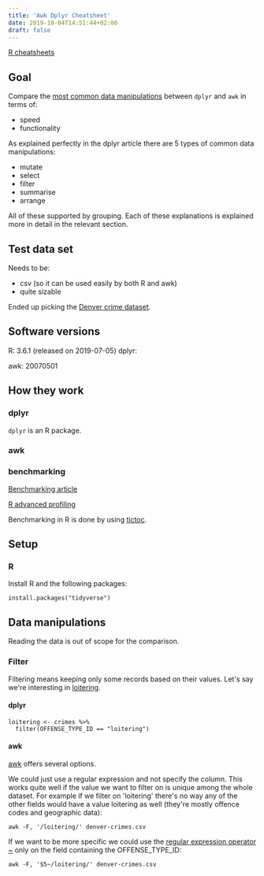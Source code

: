 ```yaml
---
title: 'Awk Dplyr Cheatsheet'
date: 2019-10-04T14:51:44+02:00
draft: false
---
```


[R cheatsheets](https://rstudio.com/resources/cheatsheets/)

## Goal

Compare the [most common data manipulations](https://dplyr.tidyverse.org/) between `dplyr` and `awk` in terms of:

- speed
- functionality

As explained perfectly in the dplyr article there are 5 types of common data manipulations:

- mutate
- select
- filter
- summarise
- arrange

All of these supported by grouping. Each of these explanations is explained more in detail in the relevant section.

## Test data set

Needs to be:

- csv (so it can be used easily by both R and awk)
- quite sizable

Ended up picking the [Denver crime dataset](https://www.kaggle.com/paultimothymooney/denver-crime-data).

## Software versions

R: 3.6.1 (released on 2019-07-05)
dplyr:

awk: 20070501

## How they work

### dplyr

`dplyr` is an R package.

### awk

### benchmarking

[Benchmarking article](https://www.alexejgossmann.com/benchmarking_r/)

[R advanced profiling](http://adv-r.had.co.nz/Profiling.html)

Benchmarking in R is done by using [tictoc](https://www.jumpingrivers.com/blog/timing-in-r/).

## Setup

### R

Install R and the following packages:

```
install.packages("tidyverse")
```

## Data manipulations

Reading the data is out of scope for the comparison.

### Filter

Filtering means keeping only some records based on their values. Let's say we're interesting in [loitering](https://www.reddit.com/r/AskAnAmerican/comments/4a9x3l/what_is_loitering_and_why_is_it_illegal/).

#### dplyr

```
loitering <- crimes %>%
  filter(OFFENSE_TYPE_ID == "loitering")
```

#### awk

[awk](https://www.tim-dennis.com/data/tech/2016/08/09/using-awk-filter-rows.html) offers several options.

We could just use a regular expression and not specify the column. This works quite well if the value we want to filter on is unique among the whole dataset. For example if we filter on 'loitering' there's no way any of the other fields would have a value loitering as well (they're mostly offence codes and geographic data):

```
awk -F, '/loitering/' denver-crimes.csv
```

If we want to be more specific we could use the [regular expression operator ~](https://www.gnu.org/software/gawk/manual/gawk.html#Regexp-Usage) only on the field containing the OFFENSE_TYPE_ID:

```
awk -F, '$5~/loitering/' denver-crimes.csv
```
